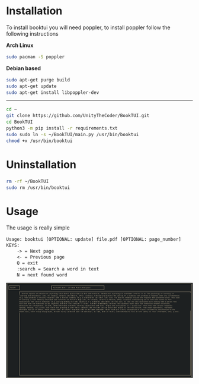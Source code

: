 # Installation

To install booktui you will need poppler, to install poppler follow the following instructions

**Arch Linux**
```bash
sudo pacman -S poppler
```

**Debian based**
```bash
sudo apt-get purge build
sudo apt-get update
sudo apt-get install libpoppler-dev
```

----------------------------------------

```bash
cd ~
git clone https://github.com/UnityTheCoder/BookTUI.git
cd BookTUI
python3 -m pip install -r requirements.txt
sudo sudo ln -s ~/BookTUI/main.py /usr/bin/booktui
chmod +x /usr/bin/booktui
```


# Uninstallation

```bash
rm -rf ~/BookTUI
sudo rm /usr/bin/booktui
```


# Usage

The usage is really simple
```
Usage: booktui [OPTIONAL: update] file.pdf [OPTIONAL: page_number]
KEYS: 
    -> = Next page
    <- = Previous page
    Q = exit
    :search = Search a word in text
    N = next found word 
```
![Alt text](https://github.com/UnityTheCoder/BookTUI/blob/main/images/screen6.png?raw=true)
